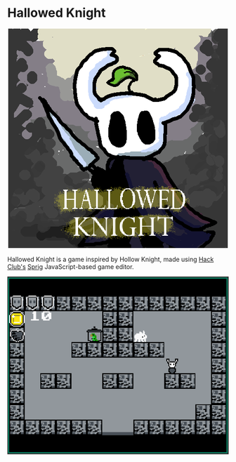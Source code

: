 # Hallowed Knight

<div align = "center"><img src = "assets/thumbnail.png"></img></div>

Hallowed Knight is a game inspired by Hollow Knight, made using [Hack Club's](https://hackclub.com) [Sprig](https://sprig.hackclub.com) JavaScript-based game editor. 

<div align = "center"><img src = "assets/preview.png"></img></div>
